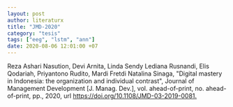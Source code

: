 ```yaml
---
layout: post
author: literaturx
title: "JMD-2020"
category: "tesis"
tags: ["eeg", "lstm", "ann"]
date: 2020-08-06 12:01:00 +07
---
```


Reza Ashari Nasution, Devi Arnita, Linda Sendy Lediana Rusnandi, Elis Qodariah, Priyantono Rudito, Mardi Fretdi Natalina Sinaga, "Digital mastery in Indonesia: the organization and individual contrast",  Journal of Management Development [J. Manag. Dev.], vol. ahead-of-print, no. ahead-of-print, pp., 2020, url <https://doi.org/10.1108/JMD-03-2019-0081>[.](https://drive.google.com/file/d/1bt2vhUbRePNc08iYMuM0R3Yw8Ts3Fx3H/view?usp=sharing)

